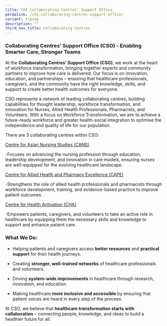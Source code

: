 ```yaml
---
title: CHI Collaborating Centres’ Support Office
permalink: /chi-collaborating-centres-support-office/
variant: tiptap
description: ""
third_nav_title: Collaborating Centres
---
```

<h3><strong>Collaborating Centres’ Support Office (CSO) - </strong>Enabling Smarter Care, Stronger Teams</h3>
<p>At the <strong>Collaborating Centres’ Support Office (CSO)</strong>, we
work at the heart of workforce transformation, bringing together experts
and community partners to improve how care is delivered. Our focus is on
innovation, education, and partnerships – ensuring that healthcare professionals,
caregivers, and the community have the right knowledge, skills, and support
to create better health outcomes for everyone.</p>
<p></p>
<p>CSO represents a network of leading collaborating centres, building capabilities
for thought leadership, workforce transformation, and innovation for Nurses,
Allied Health Professionals, Pharmacists, and Volunteers. With a focus
on Workforce Transformation, we aim to achieve a future-ready workforce
and greater health-social integration to optimise the independence and
quality of life for our population.</p>
<p></p>
<p>There are 3 collaborating centres within CSO:</p>
<p><a href="https://www.chi.sg/centre-for-asian-nursing-studies-cans/" rel="noopener nofollow" target="_blank">Centre for Asian Nursing Studies (CANS)</a>
</p>
<p>-Focuses on advancing the nursing profession through education, leadership
development, and innovation in care models, ensuring nurses are well-equipped
for the evolving healthcare landscape.<strong>&nbsp;</strong>
</p>
<p><a href="https://www.chi.sg/centre-for-allied-health-and-pharmacy-excellence-cape/" rel="noopener nofollow" target="_blank">Centre for Allied Health and Pharmacy Excellence (CAPE)</a>
</p>
<p>-Strengthens the role of allied health professionals and pharmacists through
workforce development, training, and evidence-based practice to improve
patient outcomes.<strong>&nbsp;</strong>
</p>
<p><a href="https://www.chi.sg/centre-for-health-activation-cha/" rel="noopener nofollow" target="_blank">Centre for Health Activation (CHA)</a>
</p>
<p>-Empowers patients, caregivers, and volunteers to take an active role
in healthcare by equipping them the necessary skills and knowledge to support
and enhance patient care.</p>
<h3>What We Do:</h3>
<ul>
<li>
<p>Helping patients and caregivers access <strong>better resources</strong> and <strong>practical support</strong> for
their health journeys.</p>
</li>
<li>
<p>Creating <strong>stronger, well-trained networks</strong> of healthcare
professionals and volunteers.&nbsp;</p>
</li>
<li>
<p>Driving <strong>system-wide improvements</strong> in healthcare through
research, innovation, and education.&nbsp;</p>
</li>
<li>
<p>Making healthcare <strong>more inclusive and accessible</strong> by ensuring
that patient voices are heard in every step of the process.</p>
</li>
</ul>
<p></p>
<p>At CSO, we believe that <strong>healthcare transformation starts with collaboration</strong> –
connecting people, knowledge, and ideas to build a healthier future for
all.</p>
<p>
<br>
</p>
<p>
<br>
<br>
</p>